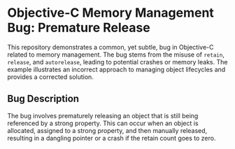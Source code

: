 # Objective-C Memory Management Bug: Premature Release

This repository demonstrates a common, yet subtle, bug in Objective-C related to memory management.  The bug stems from the misuse of `retain`, `release`, and `autorelease`, leading to potential crashes or memory leaks. The example illustrates an incorrect approach to managing object lifecycles and provides a corrected solution.

## Bug Description
The bug involves prematurely releasing an object that is still being referenced by a strong property. This can occur when an object is allocated, assigned to a strong property, and then manually released, resulting in a dangling pointer or a crash if the retain count goes to zero.
